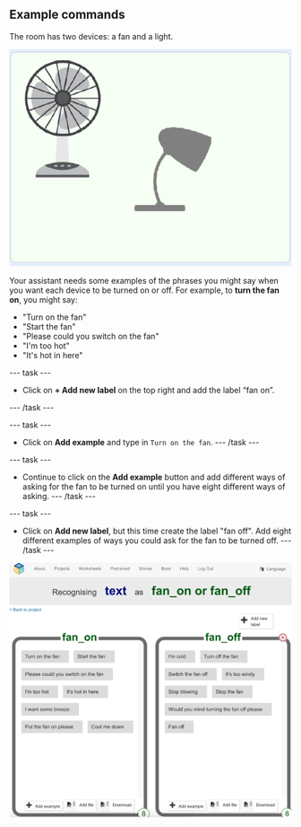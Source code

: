 ## Example commands

The room has two devices: a fan and a light.

![A fan and a light](images/classroom-devices.png)

Your assistant needs some examples of the phrases you might say when you want each device to be turned on or off. For example, to **turn the fan on**, you might say:

+ "Turn on the fan"
+ "Start the fan"
+ "Please could you switch on the fan"
+ "I'm too hot"
+ "It's hot in here"


--- task ---
+ Click on **+ Add new label** on the top right and add the label “fan on”. 

--- /task ---

--- task ---
+ Click on **Add example** and type in `Turn on the fan`.
--- /task ---

--- task ---
+ Continue to click on the **Add example** button and add different ways of asking for the fan to be turned on until you have eight different ways of asking.
--- /task ---

--- task ---
+ Click on **Add new label**, but this time create the label "fan off". Add eight different examples of ways you could ask for the fan to be turned off.
--- /task ---

![Fan on and off categories with eight examples of commands in each](images/fan-on-and-off.png)
